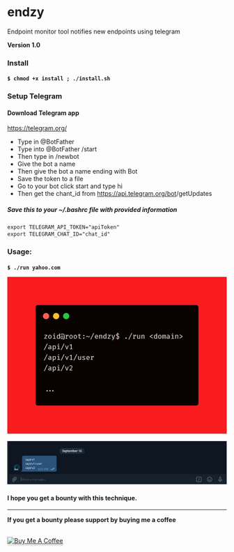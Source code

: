 # endzy
Endpoint monitor tool notifies new endpoints using telegram


**Version 1.0**


### Install

**`$ chmod +x install ; ./install.sh`**

### Setup Telegram

#### Download Telegram app

https://telegram.org/

- Type in @BotFather
- Type into @BotFather /start
- Then type in /newbot
- Give the bot a name
- Then give the bot a name ending with Bot
- Save the token to a file
- Go to your bot click start and type hi
- Then get the chant_id from https://api.telegram.org/bot<token>/getUpdates

##### Save this to your ~/.bashrc file with provided information

```
export TELEGRAM_API_TOKEN="apiToken"
export TELEGRAM_CHAT_ID="chat_id"
```


### Usage:

**`$ ./run yahoo.com`**

![GitHub Logo](carbon2.png)


![GitHub Logo](updates.PNG)


#### I hope you get a bounty with this technique.
****


**If you get a bounty please support by buying me a coffee**

<br>
<a href="https://www.buymeacoffee.com/krypt0mux" target="_blank"><img src="https://www.buymeacoffee.com/assets/img/custom_images/orange_img.png" alt="Buy Me A Coffee" style="height: 41px !important;width: 174px !important;box-shadow: 0px 3px 2px 0px rgba(190, 190, 190, 0.5) !important;-webkit-box-shadow: 0px 3px 2px 0px rgba(190, 190, 190, 0.5) !important;" ></a>
